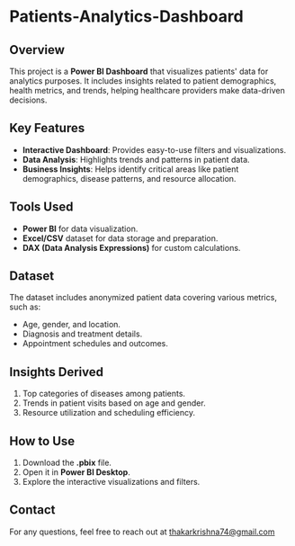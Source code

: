 # Patients-Analytics-Dashboard


## Overview
This project is a **Power BI Dashboard** that visualizes patients' data for analytics purposes. It includes insights related to patient demographics, health metrics, and trends, helping healthcare providers make data-driven decisions.

## Key Features
- **Interactive Dashboard**: Provides easy-to-use filters and visualizations.  
- **Data Analysis**: Highlights trends and patterns in patient data.  
- **Business Insights**: Helps identify critical areas like patient demographics, disease patterns, and resource allocation.  

## Tools Used
- **Power BI** for data visualization.  
- **Excel/CSV** dataset for data storage and preparation.  
- **DAX (Data Analysis Expressions)** for custom calculations.  

## Dataset
The dataset includes anonymized patient data covering various metrics, such as:
- Age, gender, and location.  
- Diagnosis and treatment details.  
- Appointment schedules and outcomes.

## Insights Derived
1. Top categories of diseases among patients.  
2. Trends in patient visits based on age and gender.  
3. Resource utilization and scheduling efficiency.

## How to Use
1. Download the **.pbix** file.  
2. Open it in **Power BI Desktop**.  
3. Explore the interactive visualizations and filters.

## Contact
For any questions, feel free to reach out at thakarkrishna74@gmail.com
